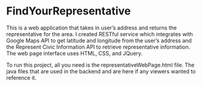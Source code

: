 # FindYourRepresentative

This is a web application that takes in user’s address and returns the representative for the area. I created RESTful service which integrates with Google Maps API to get latitude and longitude from the user’s address and the Represent Civic Information API to retrieve representative information. The web page interface uses HTML, CSS, and JQuery.

To run this project, all you need is the representativeWebPage.html file. The java files that are used in the backend and are here if any viewers wanted to reference it.
